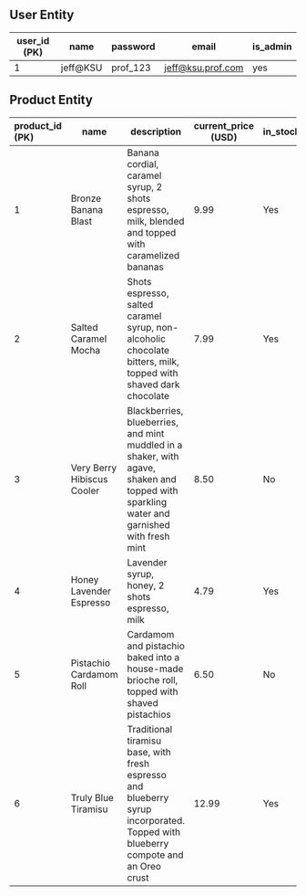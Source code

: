 ## User Entity

| user_id (PK) | name     | password | email             | is_admin |
| ------------ | -------- | -------- | ----------------- | -------- |
| 1            | jeff@KSU | prof_123 | jeff@ksu.prof.com | yes      |

## Product Entity



| product_id (PK) | name                       | description                                                  | current_price (USD) | in_stock | Picture                                                      |
| :-------------- | -------------------------- | ------------------------------------------------------------ | ------------------- | -------- | ------------------------------------------------------------ |
| 1               | Bronze Banana Blast        | Banana cordial, caramel syrup, 2 shots espresso, milk, blended and topped with 						caramelized bananas | 9.99                | Yes      | ![](C:\Users\tyork\Downloads\image.png)                      |
| 2               | Salted Caramel Mocha       | Shots espresso, salted caramel syrup, non-alcoholic chocolate bitters, milk, topped with shaved dark chocolate | 7.99                | Yes      | ![]([C:\Users\tyork\Downloads\freepik__background__21897.png](https://github.com/juulsmustdie/SWE3313_TEAM9/blob/main/Technical-Design/freepik__background__21897.png)) |
| 3               | Very Berry Hibiscus Cooler | Blackberries, blueberries, and mint muddled in a shaker, with agave, shaken and topped with sparkling water and garnished with fresh mint | 8.50                | No       | ![](C:\Users\tyork\Downloads\pngtree-purple-drink-in-a-plastic-cup-with-condensation-droplets-on-it-png-image_12734279.png) |
| 4               | Honey Lavender Espresso    | Lavender syrup, honey, 2 shots espresso, milk                | 4.79                | Yes      | ![](C:\Users\tyork\Downloads\freepik__upload__62376 (1).png) |
| 5               | Pistachio Cardamom Roll    | Cardamom and pistachio baked into a house-made brioche roll, topped with shaved pistachios | 6.50                | No       | ![](C:\Users\tyork\Downloads\png-baked-garlic-bread-isolated-white-background-top-view.jpg) |
| 6               | Truly Blue Tiramisu        | Traditional tiramisu base, with fresh espresso and blueberry syrup incorporated. Topped with blueberry compote and an Oreo crust | 12.99               | Yes      | ![](C:\Users\tyork\OneDrive\Desktop\tiramisu.png)            |
